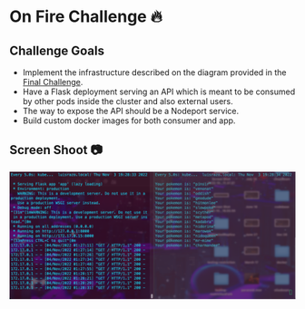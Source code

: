 # On Fire Challenge :fire:

## Challenge Goals

* Implement the infrastructure described on the diagram provided in the [Final Challenge](https://github.com/roxsross/k8sonfire/blob/master/challenge-final/challenge.md).
* Have a Flask deployment serving an API which is meant to be consumed by other pods inside the cluster and also external users.
* The way to expose the API should be a Nodeport service.
* Build custom docker images for both consumer and app.


## Screen Shoot :camera:

![SS](ss/ss.png)